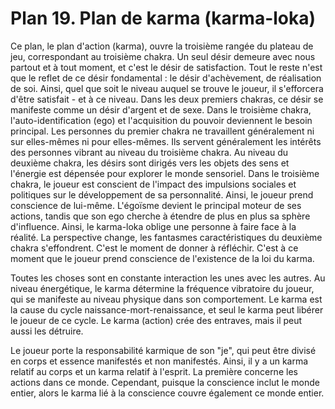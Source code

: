 # Plan 19. Plan de karma (karma-loka)

Ce plan, le plan d'action (karma), ouvre la troisième rangée du plateau de jeu, correspondant au troisième chakra. Un seul désir demeure avec nous partout et à tout moment, et c'est le désir de satisfaction. Tout le reste n'est que le reflet de ce désir fondamental : le désir d'achèvement, de réalisation de soi. Ainsi, quel que soit le niveau auquel se trouve le joueur, il s'efforcera d'être satisfait - et à ce niveau. Dans les deux premiers chakras, ce désir se manifeste comme un désir d'argent et de sexe. Dans le troisième chakra, l'auto-identification (ego) et l'acquisition du pouvoir deviennent le besoin principal. Les personnes du premier chakra ne travaillent généralement ni sur elles-mêmes ni pour elles-mêmes. Ils servent généralement les intérêts des personnes vibrant au niveau du troisième chakra. Au niveau du deuxième chakra, les désirs sont dirigés vers les objets des sens et l'énergie est dépensée pour explorer le monde sensoriel. Dans le troisième chakra, le joueur est conscient de l'impact des impulsions sociales et politiques sur le développement de sa personnalité. Ainsi, le joueur prend conscience de lui-même. L'égoïsme devient le principal moteur de ses actions, tandis que son ego cherche à étendre de plus en plus sa sphère d'influence. Ainsi, le karma-loka oblige une personne à faire face à la réalité. La perspective change, les fantasmes caractéristiques du deuxième chakra s'effondrent. C'est le moment de donner à réfléchir. C'est à ce moment que le joueur prend conscience de l'existence de la loi du karma.

Toutes les choses sont en constante interaction les unes avec les autres. Au niveau énergétique, le karma détermine la fréquence vibratoire du joueur, qui se manifeste au niveau physique dans son comportement. Le karma est la cause du cycle naissance-mort-renaissance, et seul le karma peut libérer le joueur de ce cycle. Le karma (action) crée des entraves, mais il peut aussi les détruire.

Le joueur porte la responsabilité karmique de son "je", qui peut être divisé en corps et essence manifestés et non manifestés. Ainsi, il y a un karma relatif au corps et un karma relatif à l'esprit. La première concerne les actions dans ce monde. Cependant, puisque la conscience inclut le monde entier, alors le karma lié à la conscience couvre également ce monde entier.
